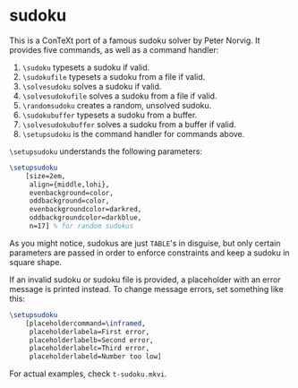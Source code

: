 # sudoku

This is a ConTeXt port of a famous sudoku solver by Peter Norvig. It
provides five commands, as well as a command handler:

1. `\sudoku` typesets a sudoku if valid.
2. `\sudokufile` typesets a sudoku from a file if valid.
3. `\solvesudoku` solves a sudoku if valid.
4. `\solvesudokufile` solves a sudoku from a file if valid.
5. `\randomsudoku` creates a random, unsolved sudoku.
6. `\sudokubuffer` typesets a sudoku from a buffer.
7. `\solvesudokubuffer` solves a sudoku from a buffer if valid.
8. `\setupsudoku` is the command handler for commands above.

`\setupsudoku` understands the following parameters:

```tex
\setupsudoku
    [size=2em,
     align={middle,lohi},
     evenbackground=color,
     oddbackground=color,
     evenbackgroundcolor=darkred,
     oddbackgroundcolor=darkblue,
     n=17] % for random sudokus
```

As you might notice, sudokus are just `TABLE`'s in disguise, but only
certain parameters are passed in order to enforce constraints and keep
a sudoku in square shape.

If an invalid sudoku or sudoku file is provided, a placeholder with an
error message is printed instead. To change message errors, set
something like this:

```tex
\setupsudoku
    [placeholdercommand=\inframed,
     placeholderlabela=First error,
     placeholderlabelb=Second error,
     placeholderlabelc=Third error,
     placeholderlabeld=Number too low]
```

For actual examples, check `t-sudoku.mkvi`.
